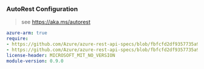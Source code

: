 ### AutoRest Configuration

> see https://aka.ms/autorest

``` yaml
azure-arm: true
require:
- https://github.com/Azure/azure-rest-api-specs/blob/fbfcfd2df9357735a95fc0aba82dd4577ffc1e63/specification/monitor/resource-manager/readme.md
- https://github.com/Azure/azure-rest-api-specs/blob/fbfcfd2df9357735a95fc0aba82dd4577ffc1e63/specification/monitor/resource-manager/readme.go.md
license-header: MICROSOFT_MIT_NO_VERSION
module-version: 0.9.0
```

